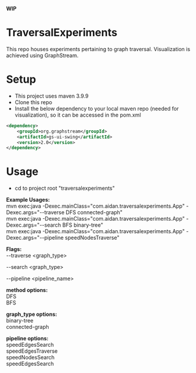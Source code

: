 **WIP**  

# TraversalExperiments  
This repo houses experiments pertaining to graph traversal. Visualization is achieved using GraphStream.

# Setup  
- This project uses maven 3.9.9
- Clone this repo
- Install the below dependency to your local maven repo (needed for visualization), so it can be accessed in the pom.xml
```xml
<dependency>
    <groupId>org.graphstream</groupId>
    <artifactId>gs-ui-swing</artifactId>
    <version>2.0</version>
</dependency>
```  
# Usage  

- cd to project root "traversalexperiments"
  
**Example Usages:**  
mvn exec:java -Dexec.mainClass="com.aidan.traversalexperiments.App" -Dexec.args="--traverse DFS connected-graph"  
mvn exec:java -Dexec.mainClass="com.aidan.traversalexperiments.App" -Dexec.args="--search BFS binary-tree"  
mvn exec:java -Dexec.mainClass="com.aidan.traversalexperiments.App" -Dexec.args="--pipeline speedNodesTraverse"  
  
**Flags:**  
--traverse <method> <graph_type>  
  
--search <method> <graph_type>  

--pipeline <pipeline_name>  

**method options:**  
DFS  
BFS 

**graph_type options:**  
binary-tree  
connected-graph  

**pipeline options:**  
speedEdgesSearch  
speedEdgesTraverse  
speedNodesSearch  
speedEdgesSearch
